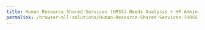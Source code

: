 ```yaml
---
title: Human Resource Shared Services (HRSS) Needs Analysis + HR Administrative Support & Payroll Processing via a HRMS
permalink: /browser-all-solutions/Human-Resource-Shared-Services-(HRSS)-Needs-Analysis-+-HR-Administrative-Support-&-Payroll-Processing-via-a-HRMS
---
```


